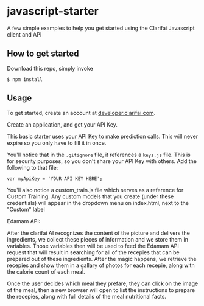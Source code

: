 # javascript-starter
A few simple examples to help you get started using the Clarifai Javascript client and API

## How to get started
Download this repo, simply invoke  
```script
$ npm install
```

## Usage

To get started, create an account at [developer.clarifai.com](http://developer.clarifai.com).

Create an application, and get your API Key.

This basic starter uses your API Key to make prediction calls. This will never expire so you only have to fill it in once.

You'll notice that in the `.gitignore` file, it references a `keys.js` file. This is for security purposes, so you don't share your API Key with others.  Add the following to that file:

```
var myApiKey = 'YOUR API KEY HERE';
```

You'll also notice a custom_train.js file which serves as a reference for Custom Training. Any custom models that you create (under these credentials) will appear in the dropdown menu on index.html, next to the "Custom" label


Edamam API:

After the clarifai AI recognizes the content of the picture and delivers the ingredients, we collect these pieces of information and we store them in variables. Those variables then will be used to feed the Edamam API request that will result in searching for all of the recepies that can be prepared out of these ingredients. After the magic happens, we retrieve the recepies and show them in a gallary of photos for each recepie, along with the calorie count of each meal. 

Once the user decides which meal they prefare, they can click on the image of the meal, then a new browser will open to list the instructions to prepare the recepies, along with full details of the meal nutritional facts. 



